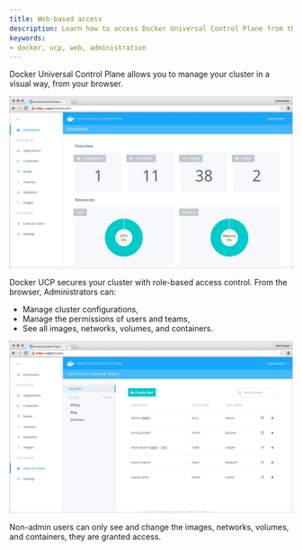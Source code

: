 ```yaml
---
title: Web-based access
description: Learn how to access Docker Universal Control Plane from the web browser.
keywords:
- docker, ucp, web, administration
---
```


Docker Universal Control Plane allows you to manage your cluster in a visual
way, from your browser.

![](../images/overview-1.png)


Docker UCP secures your cluster with role-based access control. From the
browser, Administrators can:

* Manage cluster configurations,
* Manage the permissions of users and teams,
* See all images, networks, volumes, and containers.

![](../images/overview-3.png)

Non-admin users can only see and change the images, networks, volumes, and
containers, they are granted access.

